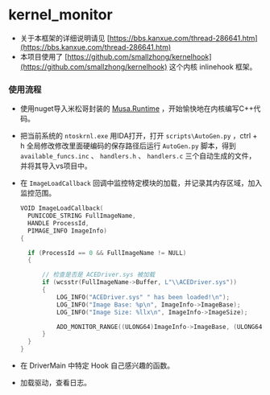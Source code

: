 # kernel_monitor

+ 关于本框架的详细说明请见 [https://bbs.kanxue.com/thread-286641.htm](https://bbs.kanxue.com/thread-286641.htm)
+ 本项目使用了 [https://github.com/smallzhong/kernelhook](https://github.com/smallzhong/kernelhook) 这个内核 inlinehook 框架。

### 使用流程

+ 使用nuget导入米松哥封装的 [Musa.Runtime](https://github.com/MiroKaku/Musa.runtime)  ，开始愉快地在内核编写C++代码。

+ 把当前系统的 `ntoskrnl.exe` 用IDA打开，打开 `scripts\AutoGen.py` ，ctrl + h 全局修改修改里面硬编码的保存路径后运行 `AutoGen.py` 脚本，得到 `available_funcs.inc` 、 `handlers.h` 、 `handlers.c` 三个自动生成的文件，并将其导入vs项目中。

+ 在 `ImageLoadCallback` 回调中监控特定模块的加载，并记录其内存区域，加入监控范围。

  ```cpp
  VOID ImageLoadCallback(
  	PUNICODE_STRING FullImageName,
  	HANDLE ProcessId,
  	PIMAGE_INFO ImageInfo)
  {
  
  	if (ProcessId == 0 && FullImageName != NULL)
  	{
  
  		// 检查是否是 ACEDriver.sys 被加载
  		if (wcsstr(FullImageName->Buffer, L"\\ACEDriver.sys"))
  		{
  			LOG_INFO("ACEDriver.sys" " has been loaded!\n");
  			LOG_INFO("Image Base: %p\n", ImageInfo->ImageBase);
  			LOG_INFO("Image Size: %llx\n", ImageInfo->ImageSize);
  
  			ADD_MONITOR_RANGE((ULONG64)ImageInfo->ImageBase, (ULONG64)ImageInfo->ImageBase + ImageInfo->ImageSize);
  		}
  	}
  }
  ```

+ 在 DriverMain 中特定 Hook 自己感兴趣的函数。

+ 加载驱动，查看日志。